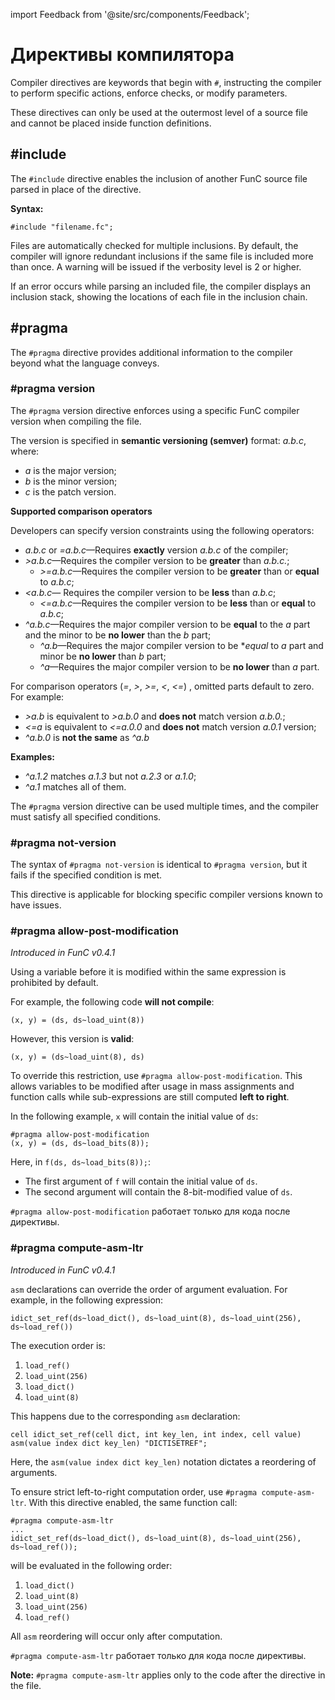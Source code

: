 import Feedback from '@site/src/components/Feedback';

# Директивы компилятора

Compiler directives are keywords that begin with `#`, instructing the compiler to perform specific actions, enforce checks, or modify parameters.

These directives can only be used at the outermost level of a source file and cannot be placed inside function definitions.

## #include

The `#include` directive enables the inclusion of another FunC source file parsed in place of the directive.

**Syntax:**

```func
#include "filename.fc";
```

Files are automatically checked for multiple inclusions. By default, the compiler will ignore redundant inclusions if the same file is included more than once. A warning will be issued if the verbosity level is 2 or higher.

If an error occurs while parsing an included file, the compiler displays an inclusion stack, showing the locations of each file in the inclusion chain.

## #pragma

The `#pragma` directive provides additional information to the compiler beyond what the language conveys.

### #pragma version

The `#pragma` version directive enforces using a specific FunC compiler version when compiling the file.

The version is specified in **semantic versioning (semver)** format: *a.b.c*, where:

- *a* is the major version;
- *b* is the minor version;
- *c* is the patch version.

**Supported comparison operators**

Developers can specify version constraints using the following operators:

- *a.b.c* or *=a.b.c*—Requires **exactly** version *a.b.c* of the compiler;
- *>a.b.c*—Requires the compiler version to be **greater** than *a.b.c.*;
  - *>=a.b.c*—Requires the compiler version to be **greater** than or **equal** to *a.b.c*;
- *\<a.b.c*— Requires the compiler version to be **less** than *a.b.c*;
  - *\<=a.b.c*—Requires the compiler version to be **less** than or **equal** to *a.b.c*;
- *^a.b.c*—Requires the major compiler version to be **equal** to the *a* part and the minor to be **no lower** than the *b* part;
  - *^a.b*—Requires the major compiler version to be \**equal* to *a* part and minor be **no lower** than *b* part;
  - *^a*—Requires the major compiler version to be **no lower** than *a* part.

For comparison operators (*=*, *>*, *>=*, *\<*, *\<=*) , omitted parts default to zero.
For example:

- *>a.b* is equivalent to *>a.b.0* and **does not** match version *a.b.0.*;
- *\<=a* is equivalent to *\<=a.0.0* and **does not** match version *a.0.1* version;
- *^a.b.0* is **not the same** as *^a.b*

**Examples:**

- *^a.1.2* matches *a.1.3* but not *a.2.3* or *a.1.0*;
- *^a.1* matches all of them.

The `#pragma` version directive can be used multiple times, and the compiler must satisfy all specified conditions.

### #pragma not-version

The syntax of `#pragma not-version` is identical to `#pragma version`, but it fails if the specified condition is met.

This directive is applicable for blocking specific compiler versions known to have issues.

### #pragma allow-post-modification

*Introduced in FunC v0.4.1*

Using a variable before it is modified within the same expression is prohibited by default.

For example, the following code **will not compile**:

```func
(x, y) = (ds, ds~load_uint(8))
```

However, this version is **valid**:

```func
(x, y) = (ds~load_uint(8), ds)
```

To override this restriction, use `#pragma allow-post-modification`. This allows variables to be modified after usage in mass assignments and function calls while sub-expressions are still computed **left to right**.

In the following example, `x` will contain the initial value of `ds`:

```func
#pragma allow-post-modification
(x, y) = (ds, ds~load_bits(8)); 
```

Here, in `f(ds, ds~load_bits(8));`:

- The first argument of `f` will contain the initial value of `ds`.
- The second argument will contain the 8-bit-modified value of `ds`.

`#pragma allow-post-modification` работает только для кода после директивы.

### #pragma compute-asm-ltr

*Introduced in FunC v0.4.1*

`asm` declarations can override the order of argument evaluation. For example, in the following expression:

```func
idict_set_ref(ds~load_dict(), ds~load_uint(8), ds~load_uint(256), ds~load_ref())
```

The execution order is:

1. `load_ref()`
2. `load_uint(256)`
3. `load_dict()`
4. `load_uint(8)`

This happens due to the corresponding `asm` declaration:

```func
cell idict_set_ref(cell dict, int key_len, int index, cell value) asm(value index dict key_len) "DICTISETREF";
```

Here, the `asm(value index dict key_len)` notation dictates a reordering of arguments.

To ensure strict left-to-right computation order, use `#pragma compute-asm-ltr`. With this directive enabled, the same function call:

```func
#pragma compute-asm-ltr
...
idict_set_ref(ds~load_dict(), ds~load_uint(8), ds~load_uint(256), ds~load_ref());
```

will be evaluated in the following order:

1. `load_dict()`
2. `load_uint(8)`
3. `load_uint(256)`
4. `load_ref()`

All `asm` reordering will occur only after computation.

`#pragma compute-asm-ltr` работает только для кода после директивы.

**Note:** `#pragma compute-asm-ltr` applies only to the code after the directive in the file. <Feedback />

